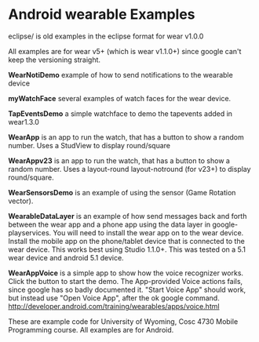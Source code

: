 Android wearable Examples
========

eclipse/ is old examples in the eclipse format for wear v1.0.0 

All examples are for wear v5+ (which is wear v1.1.0+) since google can't keep the versioning straight.

<b>WearNotiDemo</b> example of how to send notifications to the wearable device

<b>myWatchFace</b> several examples of watch faces for the wear device.

<b>TapEventsDemo</b> a simple watchface to demo the tapevents added in wear1.3.0

<b>WearApp</b> is an app to run the watch, that has a button to show a random number.  Uses a StudView to display round/square

<b>WearAppv23</b> is an app to run the watch, that has a button to show a random number.  Uses a layout-round layout-notround (for v23+) to display round/square.

<b>WearSensorsDemo</b> is an example of using the sensor (Game Rotation vector).

<b>WearableDataLayer</b> is an example of how send messages back and forth between the wear app and a phone app using the data layer in google-playservices.  You will need to install the wear app on to the wear device.  Install the mobile app on the phone/tablet device that is connected to the wear device. This works best using Studio 1.1.0+.  This was tested on a 5.1 wear device and android 5.1 device.

<b>WearAppVoice</b> is a simple app to show how the voice recognizer works. Click the button to start the demo.   The App-provided Voice actions fails, since google has so badly documented it.   "Start Voice App" should work, but instead use "Open Voice App", after the ok google command.  http://developer.android.com/training/wearables/apps/voice.html 


These are example code for University of Wyoming, Cosc 4730 Mobile Programming course. All examples are for Android.
